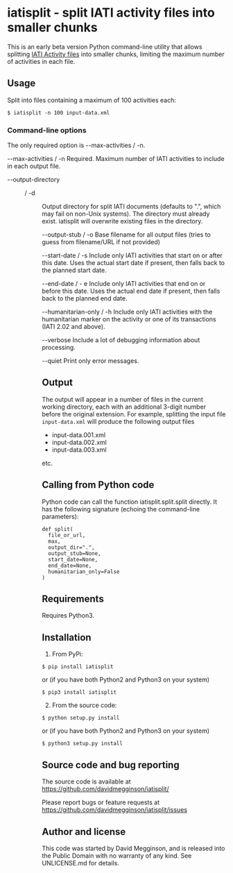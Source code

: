# iatisplit - split IATI activity files into smaller chunks

This is an early beta version Python command-line utility that allows splitting [IATI Activity files](http://reference.iatistandard.org/activity-standard/overview/activity-file/) into smaller chunks, limiting the maximum number of activities in each file.

## Usage

Split into files containing a maximum of 100 activities each:

```
$ iatisplit -n 100 input-data.xml
```

### Command-line options

The only required option is --max-activities / -n.

--max-activities <num> / -n <num>
  Required. Maximum number of IATI activities to include in each output file.
  
--output-directory <dir> / -d <dir>
  Output directory for split IATI documents (defaults to ".", which
  may fail on non-Unix systems). The directory must already
  exist. iatisplit will overwrite existing files in the directory.
  
--output-stub <filename> / -o <filename>
  Base filename for all output files (tries to guess from filename/URL
  if not provided)
  
--start-date <YYYY-MM-DD> / -s <YYYY-MM-DD>
  Include only IATI activities that start on or after this date. Uses
  the actual start date if present, then falls back to the planned
  start date.
  
--end-date <YYYY-MM-DD> / - e <YYYY-MM-DD>
  Include only IATI activities that end on or before this date. Uses
  the actual end date if present, then falls back to the planned end
  date.
  
--humanitarian-only / -h
  Include only IATI activities with the humanitarian marker on the
  activity or one of its transactions (IATI 2.02 and above).
  
--verbose
  Include a lot of debugging information about processing.
  
--quiet
  Print only error messages.
  

## Output

The output will appear in a number of files in the current working directory, each with an additional 3-digit number before the original extension. For example, splitting the input file ``input-data.xml`` will produce the following output files

* input-data.001.xml
* input-data.002.xml
* input-data.003.xml

etc.


## Calling from Python code

Python code can call the function iatisplit.split.split directly. It
has the following signature (echoing the command-line parameters):

```
def split(
  file_or_url, 
  max, 
  output_dir=".", 
  output_stub=None, 
  start_date=None, 
  end_date=None, 
  humanitarian_only=False
)
```


## Requirements

Requires Python3.


## Installation

1. From PyPi:

```
$ pip install iatisplit
```

or (if you have both Python2 and Python3 on your system)

```
$ pip3 install iatisplit
```

2. From the source code:

```
$ python setup.py install
```

or (if you have both Python2 and Python3 on your system)

```
$ python3 setup.py install
```


## Source code and bug reporting

The source code is available at https://github.com/davidmegginson/iatisplit/

Please report bugs or feature requests at https://github.com/davidmegginson/iatisplit/issues


## Author and license

This code was started by David Megginson, and is released into the Public Domain with no warranty of any kind. See UNLICENSE.md for details.

